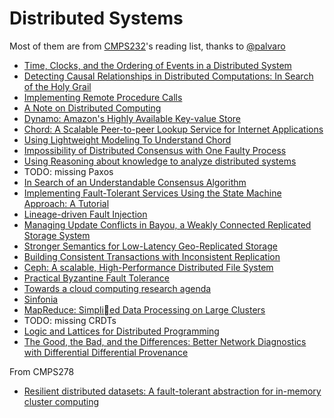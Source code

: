 # Distributed Systems

Most of them are from [CMPS232](https://github.com/palvaro/CMPS232-Fall16)'s reading list, thanks to [@palvaro](https://github.com/palvaro)

- [Time, Clocks, and the Ordering of Events in a Distributed System](time_clocks)
- [Detecting Causal Relationships in Distributed Computations: In Search of the Holy Grail](causal_relationship)
- [Implementing Remote Procedure Calls](rpc)
- [A Note on Distributed Computing](anti-rpc)
- [Dynamo: Amazon's Highly Available Key-value Store](dynamo)
- [Chord: A Scalable Peer-to-peer Lookup Service for Internet Applications](chord)
- [Using Lightweight Modeling To Understand Chord](chord-light)
- [Impossibility of Distributed Consensus with One Faulty Process](flp-impossibility)
- [Using Reasoning about knowledge to analyze distributed systems](rak)
- TODO: missing Paxos
- [In Search of an Understandable Consensus Algorithm](raft)
- [Implementing Fault-Tolerant Services Using the State Machine Approach: A Tutorial](replicated-state-machine)
- [Lineage-driven Fault Injection](ldfi)
- [Managing Update Conflicts in Bayou, a Weakly Connected Replicated Storage System](bayou)
- [Stronger Semantics for Low-Latency Geo-Replicated Storage](geo-replicated)
- [Building Consistent Transactions with Inconsistent Replication](tapir)
- [Ceph: A scalable, High-Performance Distributed File System](ceph)
- [Practical Byzantine Fault Tolerance](bft)
- [Towards a cloud computing research agenda](towards_cloud)
- [Sinfonia](sinfonia)
- [MapReduce: Simplied Data Processing on Large Clusters](map_reduce)
- TODO: missing CRDTs
- [Logic and Lattices for Distributed Programming](lldp)
- [The Good, the Bad, and the Differences: Better Network Diagnostics with Differential Differential Provenance](diff_provenance)

From CMPS278

- [Resilient distributed datasets: A fault-tolerant abstraction for in-memory cluster computing](spark)
